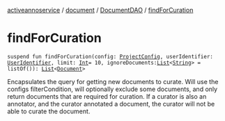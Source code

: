 [activeannoservice](../../index.md) / [document](../index.md) / [DocumentDAO](index.md) / [findForCuration](./find-for-curation.md)

# findForCuration

`suspend fun findForCuration(config: `[`ProjectConfig`](../../config/-project-config/index.md)`, userIdentifier: `[`UserIdentifier`](../../config.userroles/-user-identifier.md)`, limit: `[`Int`](https://kotlinlang.org/api/latest/jvm/stdlib/kotlin/-int/index.html)` = 10, ignoreDocuments: `[`List`](https://kotlinlang.org/api/latest/jvm/stdlib/kotlin.collections/-list/index.html)`<`[`String`](https://kotlinlang.org/api/latest/jvm/stdlib/kotlin/-string/index.html)`> = listOf()): `[`List`](https://kotlinlang.org/api/latest/jvm/stdlib/kotlin.collections/-list/index.html)`<`[`Document`](../-document/index.md)`>`

Encapsulates the query for getting new documents to curate. Will use the configs filterCondition,
will optionally exclude some documents, and only return documents that are required for curation.
If a curator is also an annotator, and the curator annotated a document, the curator will not be able to curate the document.

